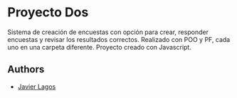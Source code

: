 
# Proyecto Dos

Sistema de creación de encuestas con opción para crear, responder encuestas y revisar los resultados correctos. Realizado con POO y PF, cada uno en una carpeta diferente. 
Proyecto creado con Javascript.


## Authors

- [Javier Lagos](https://www.linkedin.com/in/javier-lagos-nieto-557169220/)

